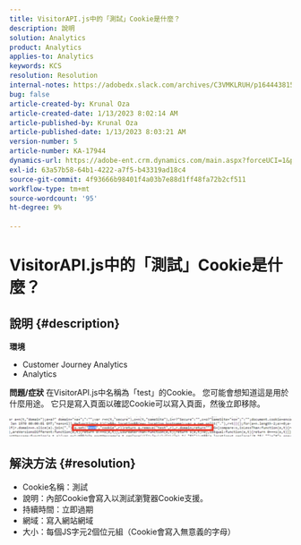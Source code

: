 ```yaml
---
title: VisitorAPI.js中的「測試」Cookie是什麼？
description: 說明
solution: Analytics
product: Analytics
applies-to: Analytics
keywords: KCS
resolution: Resolution
internal-notes: https://adobedx.slack.com/archives/C3VMKLRUH/p1644438152582239
bug: false
article-created-by: Krunal Oza
article-created-date: 1/13/2023 8:02:14 AM
article-published-by: Krunal Oza
article-published-date: 1/13/2023 8:03:21 AM
version-number: 5
article-number: KA-17944
dynamics-url: https://adobe-ent.crm.dynamics.com/main.aspx?forceUCI=1&pagetype=entityrecord&etn=knowledgearticle&id=0b407392-1893-ed11-aad1-6045bd006793
exl-id: 63a57b58-64b1-4222-a7f5-b43319ad18c4
source-git-commit: 4f93666b98401f4a03b7e88d1ff48fa72b2cf511
workflow-type: tm+mt
source-wordcount: '95'
ht-degree: 9%

---
```


# VisitorAPI.js中的「測試」Cookie是什麼？

## 說明 {#description}

<b>環境</b>
- Customer Journey Analytics
- Analytics



<b>問題/症狀</b>
在VisitorAPI.js中名稱為「test」的Cookie。 您可能會想知道這是用於什麼用途。 它只是寫入頁面以確認Cookie可以寫入頁面，然後立即移除。

![](assets/___0c407392-1893-ed11-aad1-6045bd006793___.png)


## 解決方法 {#resolution}


- Cookie名稱：測試
- 說明：內部Cookie會寫入以測試瀏覽器Cookie支援。
- 持續時間：立即過期
- 網域：寫入網站網域
- 大小：每個JS字元2個位元組（Cookie會寫入無意義的字母）
